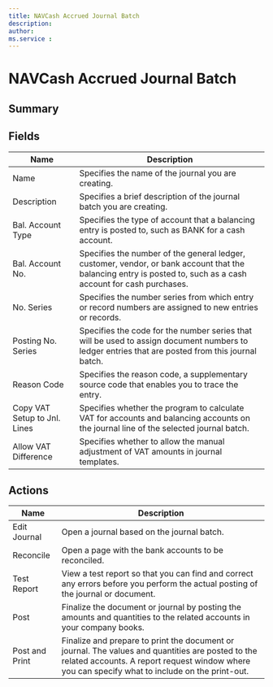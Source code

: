 ```yaml
---
title: NAVCash Accrued Journal Batch
description: 
author: 
ms.service : 
---
```


# NAVCash Accrued Journal Batch

## Summary



## Fields
<!-- You need to leave a space betwenn | your text and | -->

| Name | Description |
| ---- | ---- |
| Name | Specifies the name of the journal you are creating. |
| Description | Specifies a brief description of the journal batch you are creating. |
| Bal. Account Type | Specifies the type of account that a balancing entry is posted to, such as BANK for a cash account. |
| Bal. Account No. | Specifies the number of the general ledger, customer, vendor, or bank account that the balancing entry is posted to, such as a cash account for cash purchases. |
| No. Series | Specifies the number series from which entry or record numbers are assigned to new entries or records. |
| Posting No. Series | Specifies the code for the number series that will be used to assign document numbers to ledger entries that are posted from this journal batch. |
| Reason Code | Specifies the reason code, a supplementary source code that enables you to trace the entry. |
| Copy VAT Setup to Jnl. Lines | Specifies whether the program to calculate VAT for accounts and balancing accounts on the journal line of the selected journal batch. |
| Allow VAT Difference | Specifies whether to allow the manual adjustment of VAT amounts in journal templates. |

## Actions

| Name | Description |
| ---- | ---- |
| Edit Journal | Open a journal based on the journal batch. |
| Reconcile | Open a page with the bank accounts to be reconciled.  |
| Test Report | View a test report so that you can find and correct any errors before you perform the actual posting of the journal or document. |
| Post | Finalize the document or journal by posting the amounts and quantities to the related accounts in your company books. |
| Post and Print | Finalize and prepare to print the document or journal. The values and quantities are posted to the related accounts. A report request window where you can specify what to include on the print-out. |
